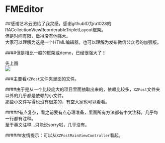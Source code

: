 # FMEditor
##感谢艺术云图给了我灵感，感谢githubID为ra1028的RACollectionViewReorderableTripletLayout框架。<br>
但是时间有限，做得没有他强大。<br>
大家可以理解为这是一个HTML编辑器。也可以理解为发布微信公众号的加强版。<br>

####但是相比一般的框架或demo，已经很强大了！

先上图<br>
![](https://raw.githubusercontent.com/brainHaert/FMEditor/master/showgif.gif)

###主要看`XZPost`文件夹里面的文件。

####由于是从一个比较庞大的项目里面抽取出来的，依赖比较多，`XZPost`文件夹以外的几乎都是依赖的小文件。<br>
那些小文件写得也没有很差的，有空大家也可以看看。

#####有点复杂，看之前要有点心理准备，里面所有方法都有中文注释，几乎每一行都有注释。<br>
至于英文注释...只能说sorry啦，几乎没有。

######友情提示：可以从`XZPostMainViewController`看起。
